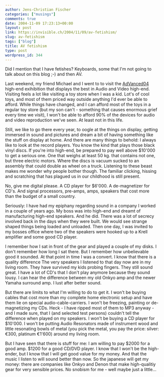 ```yaml
---
author: Jens-Christian Fischer
categories: ["musings"]
comments: true
date: 2004-11-09 17:23:13+00:00
layout: post
link: https://invisible.ch/2004/11/09/av-fetishism/
slug: av-fetishism
tags: ["blog"]
title: AV fetishism
type: post
wordpress_id: 344
---
```


Did I mention that I have fetishes? Keyboards, some that I'm not going to talk about on this blog ;-) and then AV. 

Last weekend, my friend Michael and I went to to visit the [AdVanced04](https://www.advance04.ch) high-end exihibition that displays the best in Audio and Video high-end. Visiting feels a lot like visiting a toy store when I was a kid. Lot's of cool toys, and most of them priced way outside anything I'd ever be able to afford. While things have changed, and I can afford most of the toys in a regular toy store (but my son can't - something that causes enormous grief every time we visit), I won't be able to afford 90% of the devices for audio and video reproduction we've seen. At least not in this life.

Still, we like to go there every year, to oogle at the things on display, getting immersed in sound and pictures and dream a bit of having something like the stuff on display at home. And there are many things to behold: I always like to look at the record players. You know the kind that plays those black vinyl discs. If you're into high-end, be prepared to pay well above $10'000 to get a serious one. One that weighs at least 50 kg. that contains not one, but three electric motors. Where the  discs is vacuum sucked to an assembly that could double as wheel on a truck. Listening to these beast makes me wonder why people bother though. The familiar clicking, hissing and scratching that has plagued us in our childhood is still present. 

No, give me digital please. A CD player for $6'000. A de-magnetizer for CD's. And signal processors, pre-amps, amps, speakers that cost more than the budget of a small country.

Seriously: I have had my epiphany regarding sound in a company I worked in a couple of years ago. My boss was into high-end and dreamt of manufacturing high-end speakers. And he did. There was a lot of secrecy involved back in the days when they were built. We would see strange shaped things being loaded and unloaded. Then one day, I was invited to my bosses office where two of the speakers were hooked up to a Krell amplifier and some good CD player.

I remember how I sat in front of the gear and played a couple of my disks. I don't remember how long I sat there. But I remember how unbelievable good it sounded. At that point in time I was a convert. I know that there is a quality difference The very speakers I listened to that day now are in my living room. They have survived my kids probing fingers. They still sound great. I have a lot of CD's that I don't play anymore because they sound lousy. I can hear the difference between my old Onkyo amp and the newer Yamaha surround amp. I lust after better sound.

But there are limits to what I'm willing to do to get it. I won't be buying cables that cost more than my complete home electronic setup and have them lie on special audio-cable-carriers. I won't be freezing, painting or de-magnetizing my CDs. Heck - I have ripped most of them to MP3 anyway - and I made sure, that I (and selected test persons) couldn't tell the difference when played on my speakers. I won't be buying a CD player for $10'000. I won't be putting Audio Resonators made of instrument wood and little resonating bowls of metal (you pick the metal, you pay the price: silver: €300, platinum €1'600) around my living room.

But I have seen that there is stuff for me: I am willing to pay $2000 for a good amp. $1200 for a good CD/DVD player. I know that I won't be the high-ender, but I know that I will get good value for my money. And that the music I listen to will sound better than now. So the japanese will get my money: there are companies like Onkyo and Denon that make high-qualitiy gear for very sensible prices. No snobism for me - well maybe just a little...
